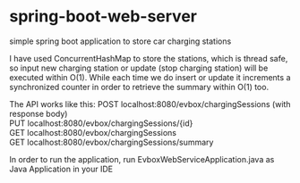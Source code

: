 # spring-boot-web-server
simple spring boot application to store car charging stations

I have used ConcurrentHashMap to store the stations, which is thread safe, so input new charging station or update (stop charging station) will be executed within O(1).
While each time we do insert or update it increments a synchronized counter in order to retrieve the summary within O(1) too.

The API works like this:
POST 	localhost:8080/evbox/chargingSessions	(with response body)          
PUT 	localhost:8080/evbox/chargingSessions/{id}               
GET 	localhost:8080/evbox/chargingSessions                 
GET 	localhost:8080/evbox/chargingSessions/summary          

In order to run the application, run EvboxWebServiceApplication.java as Java Application in your IDE

